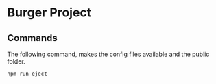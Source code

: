 # Burger Project

## Commands
The following command, makes the config files available 
and the public folder.
```
npm run eject
```
